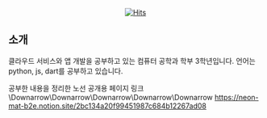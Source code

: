 <div align=center>
	
  [![Hits](https://hits.seeyoufarm.com/api/count/incr/badge.svg?url=https%3A%2F%2Fgithub.com%2Fzzsza)](https://hits.seeyoufarm.com) 
	
  </div>

## 소개
클라우드 서비스와 앱 개발을 공부하고 있는 컴퓨터 공학과 학부 3학년입니다.
언어는 python, js, dart를 공부하고 있습니다.

공부한 내용을 정리한 노선 공개용 페이지 링크 
\Downarrow\Downarrow\Downarrow\Downarrow\Downarrow
https://neon-mat-b2e.notion.site/2bc134a20f99451987c684b12267ad08
